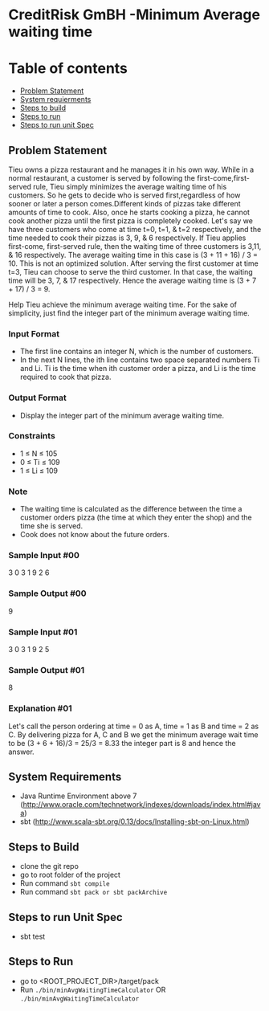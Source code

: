 # CreditRisk GmBH -Minimum Average waiting time 

Table of contents
=================

  * [Problem Statement](#Problem-Statement)
  * [System requierments](#system-requierments)
  * [Steps to build](#Steps-to-build)
  * [Steps to run](#steps-to-run)
  * [Steps to run unit Spec](#steps-to-run-unit-spec)

## Problem Statement 

Tieu owns a pizza restaurant and he manages it in his own way. While in a normal restaurant, a customer is served by 
following the first-come,first-served rule, Tieu simply minimizes the average waiting time of his customers. So he gets 
to decide who is served first,regardless of how sooner or later a person comes.Different kinds of pizzas take different 
amounts of time to cook. Also, once he starts cooking a pizza, he cannot cook another pizza until the first pizza is 
completely cooked. Let's say we have three customers who come at time t=0, t=1, & t=2 respectively, and the time needed 
to cook their pizzas is 3, 9, & 6 respectively. If Tieu applies first-come, first-served rule, then the waiting time of 
three customers is 3,11, & 16 respectively. The average waiting time in this case is (3 + 11 + 16) / 3 = 10. This is not 
an optimized solution. After serving the first customer at time t=3, Tieu can choose to serve the third customer. In 
that case, the waiting time will be 3, 7, & 17 respectively. Hence the average waiting time is (3 + 7 + 17) / 3 = 9.

Help Tieu achieve the minimum average waiting time. For the sake of simplicity, just find the integer part of the minimum 
average waiting time.

### Input Format
 * The first line contains an integer N, which is the number of customers.
 * In the next N lines, the ith line contains two space separated numbers Ti and Li. Ti is the time when ith customer order 
   a pizza, and Li is the time required to cook that pizza.

### Output Format
 * Display the integer part of the minimum average waiting time.

### Constraints 
 * 1 ≤ N ≤ 105
 * 0 ≤ Ti ≤ 109
 * 1 ≤ Li ≤ 109
 
### Note 
 * The waiting time is calculated as the difference between the time a customer orders pizza (the time at which they enter 
    the shop) and the time she is served.
 * Cook does not know about the future orders.
 
### Sample Input #00
3
0 3
1 9
2 6

### Sample Output #00
9

### Sample Input #01
3
0 3
1 9
2 5

### Sample Output #01
8


### Explanation #01
Let's call the person ordering at time = 0 as A, time = 1 as B and time = 2 as C. By delivering pizza for A, C and B we 
get the minimum average wait time to be (3 + 6 + 16)/3 = 25/3 = 8.33 the integer part is 8 and hence the answer.


## System Requirements 
 * Java Runtime Environment above 7 (http://www.oracle.com/technetwork/indexes/downloads/index.html#java)
 * sbt (http://www.scala-sbt.org/0.13/docs/Installing-sbt-on-Linux.html)

## Steps to Build 
 * clone the git repo 
 * go to root folder of the project 
 * Run command `sbt compile`
 * Run command `sbt pack or sbt packArchive`

## Steps to run Unit Spec
 * sbt test

## Steps to Run 
 * go to <ROOT_PROJECT_DIR>/target/pack
 * Run `./bin/minAvgWaitingTimeCalculator` OR `./bin/minAvgWaitingTimeCalculator `

